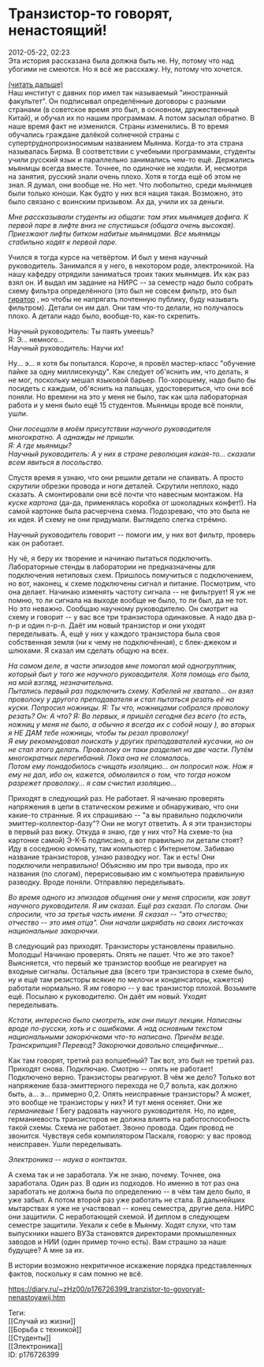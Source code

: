 Транзистор-то говорят, ненастоящий!
====================================

   
 2012-05-22, 02:23   
  Эта история рассказана была должна быть не. Ну, потому что над убогими не смеются. Но я всё же расскажу. Ну, потому что хочется.   
   
  [(читать дальше)](https://zHz00.diary.ru/p176726399.htm?index=1#linkmore176726399m1)      
 Наш институт с давних пор имел так называемый "иностранный факультет". Он подписывал определённые договоры с разными странами (в советское время это был, в основном, дружественный Китай), и обучал их по нашим программам. А потом засылал обратно. В наше время факт не изменился. Страны изменились. В то время обучались граждане далёкой солнечной страны с супертруднопроизносимым названием Мьянма. Когда-то эта страна называлась Бирма. В соответствии с учебными программами, студенты учили русский язык и параллельно занимались чем-то ещё. Держались мьянмцы всегда вместе. Точнее, по одиночке не ходили. И, несмотря на занятия, русский знали очень плохо. Хотя я тогда ещё об этом не знал. Я думал, они вообще не. Но нет. Что любопытно, среди мьянмцев были только юноши. Как будто у них вся нация такая. Возможно, это было связано с воинским призывом. Ах да, учили их за деньги.   
   
  *Мне рассказывали студенты из общаги: там этих мьянмцев дофига. К первой паре в лифте вниз не спустишься (общага очень высокая). Приезжают лифты битком набитые мьянмцами. Все мьянмцы стабильно ходят к первой паре.*    
   
 Учился я тогда курсе на четвёртом. И был у меня научный руководитель. Занимался я у него, в некотором роде, электроникой. На нашу кафедру отрядили заниматься троих таких мьянмцев. Их как раз взял он. И выдал им задание на НИРС -- за семестр надо было собрать схему фильтра определённого (это был не совсем фильтр, это был  [гиратор](https://ru.wikipedia.org/wiki/%D0%93%D0%B8%D1%80%D0%B0%D1%82%D0%BE%D1%80_(%D1%8D%D0%BB%D0%B5%D0%BA%D1%82%D1%80%D0%B8%D1%87%D0%B5%D1%81%D0%BA%D0%B0%D1%8F_%D1%86%D0%B5%D0%BF%D1%8C))  , но чтобы не напрягать почтенную публику, буду называть фильтром). Детали он им дал. Они там что-то делали, но получалось плохо. А детали надо было, вообще-то, как-то скрепить.   
   
 Научный руководитель: Ты паять умеешь?   
 Я: Э... немного...   
 Научный руководитель: Научи их!   
   
 Ну... э... я хотя бы попытался. Короче, я провёл мастер-класс "обучение пайке за одну миллисекунду". Как следует об'яснить им, что делать, я не мог, поскольку мешал языковой барьер. По-хорошему, надо было бы посидеть с каждым, об'яснить на пальцах, удостовериться, что они всё поняли. Но времени на это у меня не было, так как шла лабораторная работа и у меня было ещё 15 студентов. Мьянмцы вроде всё поняли, ушли.   
   
  *Они посещали в моём присутствии научного руководителя многократно. А однажды не пришли.   
 Я: А где мьянмцы?   
 Научный руководитель: А у них в стране революция какая-то... сказали всем явиться в посольство.*    
   
 Спустя время я узнаю, что они решили детали не спаивать. А просто  *скрутили*  обрезки провода и ноги деталей. Скрутили неплохо, надо сказать. А смонтировали они всё почти что навесным монтажом. На  *куске картона*  (да-да, применялась коробка от шоколадных конфет!). На самой картонке была расчерчена схема. Подозреваю, что это была не их идея. И схему не они придумали. Выглядело слегка стрёмно.   
   
 Научный руководитель говорит -- помоги им, у них вот фильтр, проверь как он работает.   
   
 Ну чё, я беру их творение и начинаю пытаться подключить. Лабораторные стенды в лаборатории не предназначены для подключения нетиповых схем. Пришлось помучиться с подключением, но вот, наконец, к схеме подключены сигнал и питание. Посмотрим, что она делает. Начинаю изменять частоту сигнала -- не фильтрует! Я уж не помню, то ли сигнала на выходе вообще не было, то ли был, да не тот. Но это неважно. Сообщаю научному руководителю. Он смотрит на схему и говорит -- у вас все три транзистора одинаковые. А надо два p-n-p и один n-p-n. Даёт им новый транзистор и они уходят переделывать. А, ещё у них у каждого транзистора была своя собственная земля (ни к чему не подключённая), с блек-джеком и шлюхами. Я сказал им сделать общую на всех.   
   
  *На самом деле, в части эпизодов мне помогал мой одногруппник, который был у того же научного руководителя. Хотя помощь его была, на мой взгляд, незначительна.   
 Пытались первый раз подключить схему. Кабелей не хватало... он взял проволоку у другого преподавателя и стал пытаться резать её на куски. Попросил ножницы. Я: Ты что, ножницами собрался проволоку резать? Он: А что? Я: Во первых, я пришёл сегодня без всего (то есть, ножниц у меня не было, а обычно я   всегда их с собой ношу   ), во вторых я НЕ ДАМ тебе ножницы, чтобы ты резал проволоку!   
 Я ему рекомендовал поискать у других преподавателей кусачки, но он не стал этого делать. Проволоку он таки разделил на две части. Путём многократных перегибаний. Пока она не сломалась.   
 Потом ему понадобилось счищать изоляцию... он попросил нож. Нож я ему не дал, ибо он, кажется, обмолвился о том, что тогда ножом разрежет проволоку... я сам счистил изоляцию...*    
   
 Приходят в следующий раз. Не работает. Я начинаю проверять напряжения в цепи в статическом режиме и обнаруживаю, что они какие-то странные. Я их спрашиваю -- "а вы правильно подключили эмиттер-коллектор-базу"? Они не могут ответить. А я эти транзисторы в первый раз вижу. Откуда я знаю, где у них что? На схеме-то (на картонке самой) Э-К-Б подписано, а вот правильно ли детали стоят? Иду в соседнюю комнату, там компьютер с Интернетом. Забиваю название транзисторов, узнаю разводку ног. Так и есть! Они подключили неправильно! Объясняю им про три вывода, про их названия (по слогам), перерисовываю им с компьютера правильную разводку. Вроде поняли. Отправляю переделывать.   
   
  *Во время одного из эпизодов общения они у меня спросили, как зовут научного руководителя. Я им сказал. Ещё раз сказал. По слогам. Они спросили, что за третья часть имени. Я сказал -- "это отчество; отчество -- это имя отца". Они начали шкрябать на своих листочках национальные закорючки.*    
   
 В следующий раз приходят. Транзисторы установлены правильно. Молодцы! Начинаю проверять. Опять не пашет. Что же это такое? Выясняется, что первый же транзистор вообще не реагирует на входные сигналы. Остальные два (всего три транзистора в схеме было, ну и ещё там резисторы всякие по мелочи и конденсаторы, кажется) работали нормально. Я им говорю -- у вас транзистор плохой. Возьмите ещё. Посылаю к руководителю. Он даёт им новый. Уходят переделывать.   
   
  *Кстати, интересно было смотреть, как они пишут лекции. Написаны вроде по-русски, хоть и с ошибками. А над основным текстом национальными закорючками что-то написано. Причём везде. Транскрипция? Перевод? Закорючки довольно специфичные...*    
   
 Как там говорят, третий раз волшебный? Так вот, это был не третий раз. Приходят снова. Подключаю. Смотрю -- опять не работает! Подключено верно. Транзисторы реагируют. В чём же дело? Только вот напряжение база-эмиттерного перехода не 0,7 вольта, как должно быть, а... э... примерно 0,2. Опять неисправные транзисторы? А может, это вообще не транзисторы у них? И тут меня осеняет. Они же  *германиевые*  ! Бегу радовать научного руководителя. Но, по идее, германиевость транзисторов не должна влиять на работоспособность такой схемы. Схема не работает. Звоню провода. Один провод не звонится. Чувствуя себя компилятором Паскаля, говорю: у вас провод неисправен. Ушли переделывать.   
   
  *Электроника -- наука о контактах.*    
   
 А схема так и не заработала. Уж не знаю, почему. Точнее, она заработала. Один раз. В один из подходов. Но именно в тот раз она заработать не должна была по определению -- в чём там дело было, я уже забыл. А потом второй раз уже работать не стала. В дальнейших мытарствах я уже не участвовал -- конец семестра, другие дела. НИРС они защитили. С неработающей схемой. И диплом в следующем семестре защитили. Уехали к себе в Мьянму. Ходят слухи, что там выпускники нашего ВУЗа становятся директорами промышленных заводов и НИИ (один пример точно есть). Вам страшно за наше будущее? А мне за их.   
   
  В истории возможно некритичное искажение порядка представленных фактов, поскольку я сам помню не всё.      
    
 <https://diary.ru/~zHz00/p176726399_tranzistor-to-govoryat-nenastoyawij.htm>   
   
 Теги:   
 [[Случай из жизни]]   
 [[Борьба с техникой]]   
 [[Студенты]]   
 [[Электроника]]   
 ID: p176726399